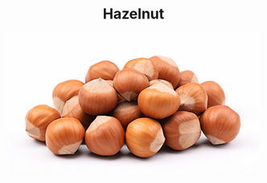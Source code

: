 <h1 align="center"> Hazelnut </h1>

<p align="center" width="100%"><img src="../images/hazelnut.png" /></p>